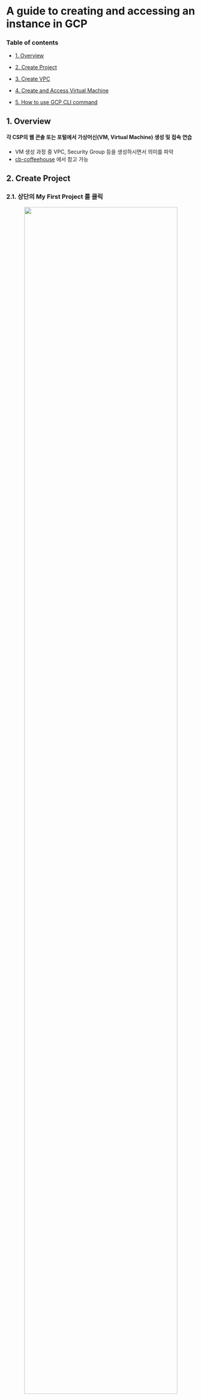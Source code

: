 # A guide to creating and accessing an instance in GCP

### Table of contents

- [1. Overview](#1-overview)

- [2. Create Project](#2-create-project)

- [3. Create VPC](#3-create-vpc)

- [4. Create and Access Virtual Machine](#4-create-and-access-virtual-machine)

- [5. How to use GCP CLI command](#5-how-to-use-gcp-cli-command)

## 1. Overview

#### 각 CSP의 웹 콘솔 또는 포털에서 가상머신(VM, Virtual Machine) 생성 및 접속 연습
- VM 생성 과정 중 VPC, Security Group 등을 생성하시면서 의미를 파악
- [cb-coffeehouse](https://github.com/cloud-barista/cb-coffeehouse/wiki) 에서 참고 가능

## 2. Create Project

### 2.1. 상단의 My First Project 를 클릭

<p align="center">
  <img src="https://github.com/eeeclipse/2021CA/blob/main/figure/image-20210816092613251.png?raw=true" width="90%" height="90%" >
</p>

### 2.2. 우측 상단의 `새 프로젝트`를 선택

<p align="center">
  <img src="https://github.com/eeeclipse/2021CA/blob/main/figure/image-20210816092645594.png?raw=true" width="90%" height="90%" >
</p>

<ins>**주의: 프로젝트 이름은 변경할 수 있지만 프로젝트 ID 는 변경할 수 없습니다.**</ins>
<ins>**gcloud sdk를 활용할 때 식별할 수 있도록 알아보기 쉽고 unique한 값을 입력합니다.**</ins>
- 프로젝트 이름 제약사항 : 이름은 4~30자(영문 기준) 사이
- 입력가능한 특수문자 : 문자, 숫자, 작은따옴표, 하이픈, 공백 또는 느낌표

<p align="center">
  <img src="https://github.com/eeeclipse/2021CA/blob/main/figure/image-20210816092707741.png?raw=true" width="90%" height="90%" >
</p>

`만들기` 버튼을 누르면 프로젝트 초기 화면으로 리디렉션 됩니다.

### 2.3. 생성한 프로젝트 확인

생성한 프로젝트에 대한 내용을 확인하고 싶다면 좌측 네비게이션 메뉴에서 IAM - 설정을 클릭합니다.
프로젝트 이름과 프로젝트 ID, 그리고 프로젝트 번호를 확인할 수 있습니다. 

<p align="center">
  <img src="https://github.com/eeeclipse/2021CA/blob/main/figure/image-20210816093108328.png?raw=true" width="90%" height="90%" >
</p>

## 3. Create VPC Network

가상 머신을 만들기 위해서는 사전작업이 필요합니다. 바로 네트워크와 방화벽을 구성하는 것입니다.
Cloud VPC를 통해서 가용역영을 분리하고 VPN 토폴로지를 커스텀 설정할 수 있습니다. 
VPC 네트워크를 생성하지 않으면 기본 네트워크로 잡히게 됩니다. 기본 VPN 게이트 웨이에는 인터페이스 한개, 외부 주소 한개가 있으며 동적 또는 정적 라우팅을 사용하는 터널을 지원하게 됩니다. 

### 3.1. VPC Network 생성

VPC 네트워크에서 네트워크 만들기를 설정하고 구분할 수 있는 VPC 네트워크와 서브넷을 생성합니다.
필요한 VPC의 리전과 public subnet을 구성하고, 대역을 지정합니다.

<p align="center">
  <img src="https://github.com/eeeclipse/2021CA/blob/main/figure/image-20210818204404124.png?raw=true" width="90%" height="90%" >
</p>

### 3.2. VPC와 서브넷이 생성되었음을 확인

<p align="center">
  <img src="https://github.com/eeeclipse/2021CA/blob/main/figure/image-20210818204546459.png?raw=true" width="90%" height="90%" >
</p>

## 4. Create and Access Virtual Machine

### 4.1. Compute Engine - VM 인스턴스로 이동

<p align="center">
  <img src="https://github.com/eeeclipse/2021CA/blob/main/figure/image-20210818204713847.png?raw=true" width="90%" height="90%" >
</p>

### 4.2. 상단에 위치한 `인스턴스 만들기` 클릭

인스턴스 생성에는 4개의 옵션:
- 새 VM 인스턴스 : 공개된 OS 이미지 또는 커스텀 이미지에서 VM을 생성합니다.
- 템플릿에서 VM 인스턴스 만들기 : 구글에서 제공하는 
- 머신 이미지의 새 VM 인스턴스
- Market Place

<p align="center">
  <img src="https://github.com/eeeclipse/2021CA/blob/main/figure/image-20210818204837145.png?raw=true" width="90%" height="90%" >
</p>

<ins>**주의: 인스턴스의 이름, 리전 그리고 영역은 변경할 수 없으므로 신중하게 결정해야합니다.**</ins>

머신 구성은 일반용도로 설정하고, vCPU와 메모리를 선택합니다. 물론 상황에 맞게 커스텀 머신을 설정할 수도 있습니다. 

머신의 시리즈:
- 일반용도 : 일반적인 작업 부하에 적합한 머신 유형이며 가격 및 유연성을 위해 최적화
  - E2 : 가용성 기반 CPU 플랫폼
  - N2 : Cascade LAke CPU 플랫폼
  - N1 : Intel Skylake 플랫폼 또는 이전 버전
- 컴퓨팅 최적화 : 컴퓨팅 집약적인 작업 부하에 맞는 고성능 머신 
  - C1 : Intel Cascade Lake CPU 플랫폼에서 제공

<p align="center">
  <img src="https://github.com/eeeclipse/2021CA/blob/main/figure/image-20210818205637876.png?raw=true" width="90%" height="90%" >
</p>

### 4.3. 부팅디스크를 설정

공개된 이미지를 선택할 수도 있으며, 맞춤이미지를 활용할 수 있습니다. 기존에 운영하던 머신이 있다면 스냅샷을 이용하거나 기존 디스크를 선택할 수 있습니다. 저는 여기서 Ubuntu 21.04 이미지를 선택해보겠습니다. 

<p align="center">
  <img src="https://github.com/eeeclipse/2021CA/blob/main/figure/image-20210818205807045.png?raw=true" width="90%" height="90%" >
</p>

### 4.4 생성한 VPC Network 할당

<p align="center">
  <img src="https://github.com/eeeclipse/2021CA/blob/main/figure/image-20210818210121433.png?raw=true" width="90%" height="90%" >
</p>

물론 이 작업을 하지 않아도 머신을 생성하는데에는 문제가 없습니다. 다만 실제 서비스를 운영한다면 VPC 와 서브넷을 분리하여 운영하고, 각각의 서브넷에 정책을 적용하여 보안을 강화하는 것이 좋습니다.


<p align="center">
  <img src="https://github.com/eeeclipse/2021CA/blob/main/figure/image-20210818210244232.png?raw=true" width="90%" height="90%" >
</p>

#### 생성된 머신을 확인합니다. 상태 란의 초록색 체크 표시가 보이면 머신이 정상적으로 작동하고 있다는 것을 의미합니다.

<p align="center">
  <img src="https://github.com/eeeclipse/2021CA/blob/main/figure/image-20210818210428816.png?raw=true" width="90%" height="90%" >
</p>

머신에 접속하는 방법은 여러가지가 있습니다. `PuTTY` 등의 클라이언트를 사용할 수도 있고, shell로 접근할 수도 있습니다. 여기에서는 GCP에서 제공하는 연결 방법을 이용해보겠습니다. 


`연결 - SSH`  좌측의 화살표를 클릭하여 `브라우저 창에서 열기`를 선택합니다.

<p align="center">
  <img src="https://github.com/eeeclipse/2021CA/blob/main/figure/image-20210818211854844-16292891353561.png?raw=true" width="90%" height="90%" >
</p>


## 5. How to use GCP CLI command

### 5.1. Install GCP CLI
Please, refer to [Install GCP CLI](https://cloud.google.com/sdk/docs/quickstart?hl=ko#windows)

### 5.2. Step to create a virtual machine

NOTE - Please, refer to 2.2.8. Parameter Description. (It will be helpful for you in following some steps.)

#### 5.2.1. Setting GCP Cloud
```
gcloud init
```
Google 사용자 계정을 사용하여 로그인하는 옵션을 수락합니다.
```
To continue, you must log in. Would you like to log in (Y/n)? Y
```
브라우저에서 메시지가 표시되면 Google 사용자 계정에 로그인하고 허용을 클릭하여 Google Cloud 리소스에 액세스할 수 있는 권한을 부여합니다.

명령 프롬프트에서 소유자, 편집자 또는 뷰어 권한이 있는 프로젝트 목록의 Google Cloud 프로젝트를 선택합니다.
```
Pick cloud project to use:
[1] [my-project-1]
[2] [my-project-2]
...
Please enter your numeric choice:
```
- 참고: 
  - 프로젝트가 하나만 있는 경우 gcloud init가 프로젝트를 선택합니다.
  - 200개가 넘는 프로젝트에 액세스할 수 있는 경우 프로젝트 ID를 입력하거나 새 프로젝트를 만들거나 프로젝트를 나열하라는 메시지가 표시됩니다.

Google Compute Engine API를 사용 설정한 경우 gcloud init을 사용하여 기본 Compute Engine 영역을 선택할 수 있습니다.
```
Which compute zone would you like to use as project default?
 [1] [asia-east1-a]
 [2] [asia-east1-b]
 ...
 [14] Do not use default zone
 Please enter your numeric choice:
```

#### 5.2.2. Login
```
gcloud auth login
```

#### 5.2.3. Get available VM list
gcloud compute images list 프로젝트의 모든 Google Compute Engine 이미지를 표시합니다.
```
gcloud compute images list
```

<p align="center">
<img src="https://user-images.githubusercontent.com/33706689/130573413-7d6aa5ba-bd93-4592-81c1-cc589f428ade.png" width="90%" height="90%">
</p>

#### 5.2.4. Create a virtual machine
```
gcloud compute instances create %VM_NAME% --image-family=%VM_FAMILY% --image-project=%VM_PROJECT% --zone=%VM_LOCATION%
```

#### 5.2.5. Attach disk
```
//가상 머신에 붙일 디스크 생성
gcloud compute disks create %VM_DISK_NAME% --zone=%ZONE% --size=%VM_DISK_SIZE%

//가상 머신에 디스크를 붙임
gcloud compute instances attach-disk %VM_NAME% --disk %VM_DISK_NAME%
```

#### 5.2.8. Parameter Description
// Resource_Group을 새로 생성
- VM_NAME : 사용할 VM 이름
- VM_FAMILY : 부팅 디스크를 초기화할 운영 체제의 이미지 계열
- VM_PROJECT : 모든 이미지 및 이미지 계열 참조가 확인되는 GCP 프로젝트
- VM_LOCATION : VM을 생성할 지역
- ZONE : 생성할 영역
```
//영역 목록을 가져옴
gcloud compute zones list
```


## 주의할 점

<ins>**[Naver Whale](https://user-images.githubusercontent.com/47745785/130347062-f053037b-7090-4f0f-a102-cede2c85564c.png) 사용시에 GCP VM 인스턴스 웹 콘솔로 접근이 안되는 현상 발생. 구글 크롬 브라우저를 사용하는 것이 좋음.**</ins>


## Reference

1. [GCP Compute Engine 문서](https://cloud.google.com/compute/docs?hl=ko) 
2. [Virtual Private Cloud(VPC) 문서](https://cloud.google.com/vpc?hl=ko)

